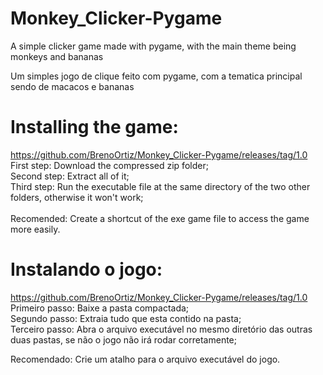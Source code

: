 # Monkey_Clicker-Pygame
 A simple clicker game made with pygame, with the main theme being monkeys and bananas
 
 Um simples jogo de clique feito com pygame, com a tematica principal sendo de macacos e bananas 
 
# Installing the game:
 https://github.com/BrenoOrtiz/Monkey_Clicker-Pygame/releases/tag/1.0
 First step: Download the compressed zip folder;\
 Second step: Extract all of it;\
 Third step: Run the executable file at the same directory of the two other folders, otherwise it won't work;\
 \
 Recomended: Create a shortcut of the exe game file to access the game more easily.
 
 # Instalando o jogo:
 https://github.com/BrenoOrtiz/Monkey_Clicker-Pygame/releases/tag/1.0
 Primeiro passo: Baixe a pasta compactada;\
 Segundo passo: Extraia tudo que esta contido na pasta;\
 Terceiro passo: Abra o arquivo executável no mesmo diretório das outras duas pastas, se não o jogo não irá rodar corretamente;
 
 Recomendado: Crie um atalho para o arquivo executável do jogo.
